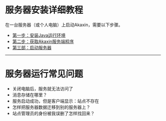 # 服务器安装详细教程

在一台服务器（或个人电脑）上启动Akaxin，需要以下步骤。

* [第一步：安装Java运行环境](step-1-java.md)
* [第二步：获取Akaxin服务端程序](step-2-jar.md)
* [第三部：启动服务器](step-3-run.md)

----


服务器运行常见问题
====

* 关闭电脑后，服务就无法访问了
* 消息存储在哪里？
* 服务启动成功，但是客户端显示：站点不存在
* 怎样把服务器数据迁移到别的服务器上？
* 站点管理员的身份被我误删了怎样找回来？
